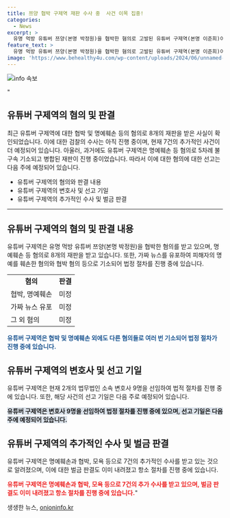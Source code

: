 ```yaml
---
title: 쯔양 협박 구제역 재판 수사 중  사건 이목 집중!
categories:
  - News
excerpt: >
  유명 먹방 유튜버 쯔양(본명 박정원)을 협박한 혐의로 고발된 유튜버 구제역(본명 이준희)이 이미 8개의 재판을 받았고, 추가적으로 7건의 수사가 진행 중이라는 사실이 확인됐다. 현재 구제역은 명예훼손, 협박 등으로 수원지법에서 징역 3년을 선고받았으며, 또 다른 명예훼손 및 협박 혐의로 추가 재판을 받고 있다. 그에 앞서 올 4월 벌금 200만 원을 선고받았지만 항소 중인 상황이다. 또한, 가짜 뉴스를 유포하거나 협박하는 등의 혐의로 다수의 수사를 받고 있는 상황이다.
feature_text: >
  유명 먹방 유튜버 쯔양(본명 박정원)을 협박한 혐의로 고발된 유튜버 구제역(본명 이준희)이 이미 8개의 재판을 받았고, 추가적으로 7건의 수사가 진행 중이라는 사실이 확인됐다. 현재 구제역은 명예훼손, 협박 등으로 수원지법에서 징역 3년을 선고받았으며, 또 다른 명예훼손 및 협박 혐의로 추가 재판을 받고 있다. 그에 앞서 올 4월 벌금 200만 원을 선고받았지만 항소 중인 상황이다. 또한, 가짜 뉴스를 유포하거나 협박하는 등의 혐의로 다수의 수사를 받고 있는 상황이다.
image: 'https://www.behealthy4u.com/wp-content/uploads/2024/06/unnamed-file.png'
---
```


<p><img src="https://www.behealthy4u.com/wp-content/uploads/2024/06/unnamed-file.png" alt="info 속보" /></p>

<p>"<h2 data-ke-size="size26">유튜버 구제역의 혐의 및 판결</h2></p>

<p data-ke-size="size16">최근 유튜버 구제역에 대한 협박 및 명예훼손 등의 혐의로 8개의 재판을 받은 사실이 확인되었습니다. 이에 대한 검찰의 수사는 아직 진행 중이며, 현재 7건의 추가적인 사건이 더 예정되어 있습니다. 아울러, 과거에도 유튜버 구제역은 명예훼손 등 혐의로 5차례 불구속 기소되고 병합된 재판이 진행 중이었습니다. 따라서 이에 대한 혐의에 대한 선고는 다음 주에 예정되어 있습니다.</p>

<ul>
  <li>유튜버 구제역의 혐의와 판결 내용</li>
  <li>유튜버 구제역의 변호사 및 선고 기일</li>
  <li>유튜버 구제역의 추가적인 수사 및 벌금 판결</li>
</ul>

<hr>

<h2 data-ke-size="size26">유튜버 구제역의 혐의 및 판결 내용</h2>

<p data-ke-size="size16">유튜버 구제역은 유명 먹방 유튜버 쯔양(본명 박정원)을 협박한 혐의를 받고 있으며, 명예훼손 등 혐의로 8개의 재판을 받고 있습니다. 또한, 가짜 뉴스를 유포하여 피해자의 명예를 훼손한 혐의와 협박 혐의 등으로 기소되어 법정 절차를 진행 중에 있습니다.</p>

<table>
    <tr>
        <td style="text-align: center; height: 17px;"><b>혐의</b></td>
        <td style="text-align: center; height: 17px;"><b>판결</b></td>
    </tr>
    <tr>
        <td>협박, 명예훼손</td>
        <td>미정</td>
    </tr>
    <tr>
        <td>가짜 뉴스 유포</td>
        <td>미정</td>
    </tr>
    <tr>
        <td>그 외 혐의</td>
        <td>미정</td>
    </tr>
</table>

<p><b><span style="color: #1a5490;">유튜버 구제역은 협박 및 명예훼손 외에도 다른 혐의들로 여러 번 기소되어 법정 절차가 진행 중에 있습니다.</span></b></p>

<h2 data-ke-size="size26">유튜버 구제역의 변호사 및 선고 기일</h2>

<p data-ke-size="size16">유튜버 구제역은 현재 2개의 법무법인 소속 변호사 9명을 선임하여 법적 절차를 진행 중에 있습니다. 또한, 해당 사건의 선고 기일은 다음 주로 예정되어 있습니다.</p>

<p><b><span style="background-color: #21538527;">유튜버 구제역은 변호사 9명을 선임하여 법정 절차를 진행 중에 있으며, 선고 기일은 다음 주에 예정되어 있습니다.</span></b></p>

<h2 data-ke-size="size26">유튜버 구제역의 추가적인 수사 및 벌금 판결</h2>

<p data-ke-size="size16">유튜버 구제역은 명예훼손과 협박, 모욕 등으로 7건의 추가적인 수사를 받고 있는 것으로 알려졌으며, 이에 대한 벌금 판결도 이미 내려졌고 항소 절차를 진행 중에 있습니다.</p>

<p><b><span style="color: #ee2323;">유튜버 구제역은 명예훼손과 협박, 모욕 등으로 7건의 추가 수사를 받고 있으며, 벌금 판결도 이미 내려졌고 항소 절차를 진행 중에 있습니다.</span></b>"</p>
생생한 뉴스, <a href="https://onioninfo.kr" rel="dofollow">onioninfo.kr</a>


